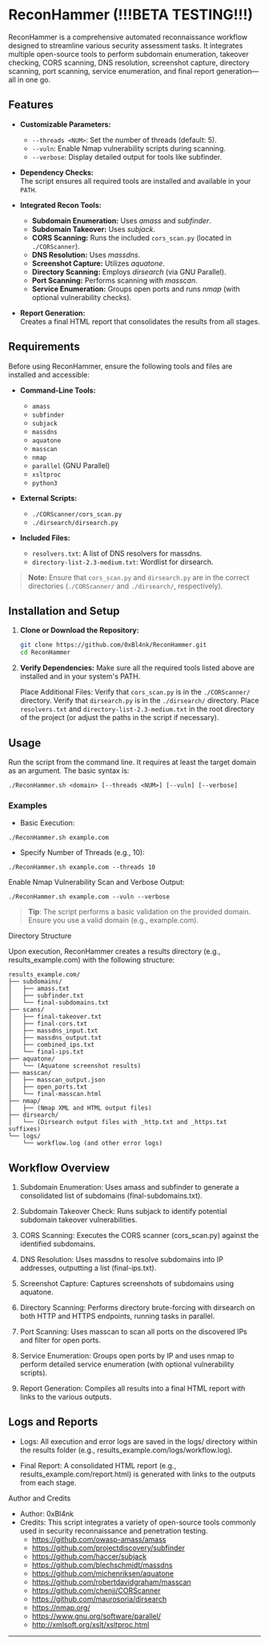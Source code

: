 # ReconHammer (!!!BETA TESTING!!!)

ReconHammer is a comprehensive automated reconnaissance workflow designed to streamline various security assessment tasks. It integrates multiple open-source tools to perform subdomain enumeration, takeover checking, CORS scanning, DNS resolution, screenshot capture, directory scanning, port scanning, service enumeration, and final report generation—all in one go.

## Features

- **Customizable Parameters:**
  - `--threads <NUM>`: Set the number of threads (default: 5).
  - `--vuln`: Enable Nmap vulnerability scripts during scanning.
  - `--verbose`: Display detailed output for tools like subfinder.

- **Dependency Checks:**  
  The script ensures all required tools are installed and available in your `PATH`.

- **Integrated Recon Tools:**
  - **Subdomain Enumeration:** Uses *amass* and *subfinder*.
  - **Subdomain Takeover:** Uses *subjack*.
  - **CORS Scanning:** Runs the included `cors_scan.py` (located in `./CORScanner`).
  - **DNS Resolution:** Uses *massdns*.
  - **Screenshot Capture:** Utilizes *aquatone*.
  - **Directory Scanning:** Employs *dirsearch* (via GNU Parallel).
  - **Port Scanning:** Performs scanning with *masscan*.
  - **Service Enumeration:** Groups open ports and runs *nmap* (with optional vulnerability checks).

- **Report Generation:**  
  Creates a final HTML report that consolidates the results from all stages.

## Requirements

Before using ReconHammer, ensure the following tools and files are installed and accessible:

- **Command-Line Tools:**
  - `amass`
  - `subfinder`
  - `subjack`
  - `massdns`
  - `aquatone`
  - `masscan`
  - `nmap`
  - `parallel` (GNU Parallel)
  - `xsltproc`
  - `python3`

- **External Scripts:**
  - `./CORScanner/cors_scan.py`
  - `./dirsearch/dirsearch.py`

- **Included Files:**
  - `resolvers.txt`: A list of DNS resolvers for massdns.
  - `directory-list-2.3-medium.txt`: Wordlist for dirsearch.

> **Note:** Ensure that `cors_scan.py` and `dirsearch.py` are in the correct directories (`./CORScanner/` and `./dirsearch/`, respectively).

## Installation and Setup

1. **Clone or Download the Repository:**

   ```bash
   git clone https://github.com/0xBl4nk/ReconHammer.git
   cd ReconHammer
   ```
2. **Verify Dependencies:**
    Make sure all the required tools listed above are installed and in your system's PATH.

    Place Additional Files:
        Verify that `cors_scan.py` is in the `./CORScanner/` directory.
        Verify that `dirsearch.py` is in the `./dirsearch/` directory.
        Place `resolvers.txt` and `directory-list-2.3-medium.txt` in the root directory of the project (or adjust the paths in the script if necessary).

## Usage

Run the script from the command line. It requires at least the target domain as an argument. The basic syntax is:

```
./ReconHammer.sh <domain> [--threads <NUM>] [--vuln] [--verbose]
```

### Examples

- Basic Execution:

```
./ReconHammer.sh example.com
```

- Specify Number of Threads (e.g., 10):

```
./ReconHammer.sh example.com --threads 10
```

Enable Nmap Vulnerability Scan and Verbose Output:

```
./ReconHammer.sh example.com --vuln --verbose
```

> **Tip**: The script performs a basic validation on the provided domain. Ensure you use a valid domain (e.g., example.com).

Directory Structure

Upon execution, ReconHammer creates a results directory (e.g., results_example.com) with the following structure:

```
results_example.com/
├── subdomains/
│   ├── amass.txt
│   ├── subfinder.txt
│   └── final-subdomains.txt
├── scans/
│   ├── final-takeover.txt
│   ├── final-cors.txt
│   ├── massdns_input.txt
│   ├── massdns_output.txt
│   ├── combined_ips.txt
│   └── final-ips.txt
├── aquatone/
│   └── (Aquatone screenshot results)
├── masscan/
│   ├── masscan_output.json
│   ├── open_ports.txt
│   └── final-masscan.html
├── nmap/
│   ├── (Nmap XML and HTML output files)
├── dirsearch/
│   └── (Dirsearch output files with _http.txt and _https.txt suffixes)
└── logs/
    └── workflow.log (and other error logs)
```

## Workflow Overview

1. Subdomain Enumeration:
    Uses amass and subfinder to generate a consolidated list of subdomains (final-subdomains.txt).

2.  Subdomain Takeover Check:
    Runs subjack to identify potential subdomain takeover vulnerabilities.

3. CORS Scanning:
    Executes the CORS scanner (cors_scan.py) against the identified subdomains.

3. DNS Resolution:
    Uses massdns to resolve subdomains into IP addresses, outputting a list (final-ips.txt).

4. Screenshot Capture:
    Captures screenshots of subdomains using aquatone.

5. Directory Scanning:
    Performs directory brute-forcing with dirsearch on both HTTP and HTTPS endpoints, running tasks in parallel.

6. Port Scanning:
    Uses masscan to scan all ports on the discovered IPs and filter for open ports.

7. Service Enumeration:
    Groups open ports by IP and uses nmap to perform detailed service enumeration (with optional vulnerability scripts).

8. Report Generation:
    Compiles all results into a final HTML report with links to the various outputs.

## Logs and Reports

- Logs:
    All execution and error logs are saved in the logs/ directory within the results folder (e.g., results_example.com/logs/workflow.log).

- Final Report:
    A consolidated HTML report (e.g., results_example.com/report.html) is generated with links to the outputs from each stage.

Author and Credits

- Author: 0xBl4nk
- Credits:
    This script integrates a variety of open-source tools commonly used in security reconnaissance and penetration testing.
  - https://github.com/owasp-amass/amass
  - https://github.com/projectdiscovery/subfinder
  - https://github.com/haccer/subjack
  - https://github.com/blechschmidt/massdns
  - https://github.com/michenriksen/aquatone
  - https://github.com/robertdavidgraham/masscan
  - https://github.com/chenjj/CORScanner
  - https://github.com/maurosoria/dirsearch
  - https://nmap.org/
  - https://www.gnu.org/software/parallel/
  - http://xmlsoft.org/xslt/xsltproc.html

---


